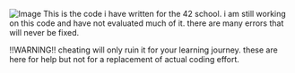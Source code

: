 ![Image](https://imgur.com/a/you-failed-congratulations-OHBhF8m)
This is the code i have written for the 42 school. i am still working on this code and have not evaluated much of it. there are many errors that will never be fixed. 

!!WARNING!! cheating will only ruin it for your learning journey. these are here for help but not for a replacement of actual coding effort. 
